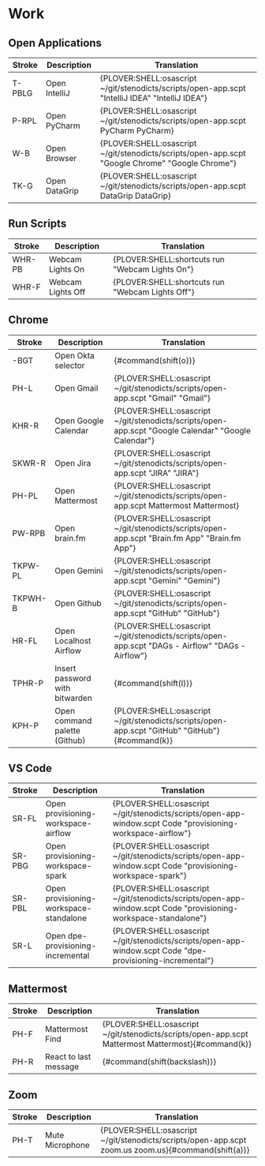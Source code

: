 # Work

## Open Applications

| Stroke | Description   | Translation                                                                                         |
|--------|---------------|-----------------------------------------------------------------------------------------------------|
| T-PBLG | Open IntelliJ | {PLOVER:SHELL:osascript ~/git/stenodicts/scripts/open-app.scpt \"IntelliJ IDEA\" \"IntelliJ IDEA\"} |
| P-RPL  | Open PyCharm  | {PLOVER:SHELL:osascript ~/git/stenodicts/scripts/open-app.scpt PyCharm PyCharm}                     |
| W-B    | Open Browser  | {PLOVER:SHELL:osascript ~/git/stenodicts/scripts/open-app.scpt \"Google Chrome\" \"Google Chrome\"} |
| TK-G   | Open DataGrip | {PLOVER:SHELL:osascript ~/git/stenodicts/scripts/open-app.scpt DataGrip DataGrip}                   |

## Run Scripts

| Stroke | Description       | Translation                                        |
|--------|-------------------|----------------------------------------------------|
| WHR-PB | Webcam Lights On  | {PLOVER:SHELL:shortcuts run \"Webcam Lights On\"}  |
| WHR-F  | Webcam Lights Off | {PLOVER:SHELL:shortcuts run \"Webcam Lights Off\"} |

## Chrome

| Stroke  | Description                    | Translation                                                                                             |
|---------|--------------------------------|---------------------------------------------------------------------------------------------------------|
| -BGT    | Open Okta selector             | {#command(shift(o))}                                                                                    |
| PH-L    | Open Gmail                     | {PLOVER:SHELL:osascript ~/git/stenodicts/scripts/open-app.scpt \"Gmail\" \"Gmail\"}                     |
| KHR-R   | Open Google Calendar           | {PLOVER:SHELL:osascript ~/git/stenodicts/scripts/open-app.scpt \"Google Calendar\" \"Google Calendar\"} |
| SKWR-R  | Open Jira                      | {PLOVER:SHELL:osascript ~/git/stenodicts/scripts/open-app.scpt \"JIRA\" \"JIRA\"}                       |
| PH-PL   | Open Mattermost                | {PLOVER:SHELL:osascript ~/git/stenodicts/scripts/open-app.scpt Mattermost Mattermost}                   |
| PW-RPB  | Open brain.fm                  | {PLOVER:SHELL:osascript ~/git/stenodicts/scripts/open-app.scpt \"Brain.fm App\" \"Brain.fm App\"}       |
| TKPW-PL | Open Gemini                    | {PLOVER:SHELL:osascript ~/git/stenodicts/scripts/open-app.scpt \"Gemini\" \"Gemini\"}                   |
| TKPWH-B | Open Github                    | {PLOVER:SHELL:osascript ~/git/stenodicts/scripts/open-app.scpt \"GitHub\" \"GitHub\"}                   |
| HR-FL   | Open Localhost Airflow         | {PLOVER:SHELL:osascript ~/git/stenodicts/scripts/open-app.scpt \"DAGs - Airflow\" \"DAGs - Airflow\"}   |
| TPHR-P  | Insert password with bitwarden | {#command(shift(l))}                                                                                    |
| KPH-P   | Open command palette (Github)  | {PLOVER:SHELL:osascript ~/git/stenodicts/scripts/open-app.scpt \"GitHub\" \"GitHub\"}{#command(k)}      |


## VS Code

| Stroke | Description                            | Translation                                                                                                       |
|--------|----------------------------------------|-------------------------------------------------------------------------------------------------------------------|
| SR-FL  | Open provisioning-workspace-airflow    | {PLOVER:SHELL:osascript ~/git/stenodicts/scripts/open-app-window.scpt Code \"provisioning-workspace-airflow\"}    |
| SR-PBG | Open provisioning-workspace-spark      | {PLOVER:SHELL:osascript ~/git/stenodicts/scripts/open-app-window.scpt Code \"provisioning-workspace-spark\"}      |
| SR-PBL | Open provisioning-workspace-standalone | {PLOVER:SHELL:osascript ~/git/stenodicts/scripts/open-app-window.scpt Code \"provisioning-workspace-standalone\"} |
| SR-L   | Open  dpe-provisioning-incremental     | {PLOVER:SHELL:osascript ~/git/stenodicts/scripts/open-app-window.scpt Code \"dpe-provisioning-incremental\"}      |





## Mattermost

| Stroke | Description           | Translation                                                                                        |
|--------|-----------------------|----------------------------------------------------------------------------------------------------|
| PH-F   | Mattermost Find       | {PLOVER:SHELL:osascript ~/git/stenodicts/scripts/open-app.scpt Mattermost Mattermost}{#command(k)} |
| PH-R   | React to last message | {#command(shift(backslash))}                                                                       |

## Zoom

| Stroke | Description     | Translation                   |
|--------|-----------------|-------------------------------|
| PH-T   | Mute Microphone | {PLOVER:SHELL:osascript ~/git/stenodicts/scripts/open-app.scpt zoom.us zoom.us}{#command(shift(a))} |
